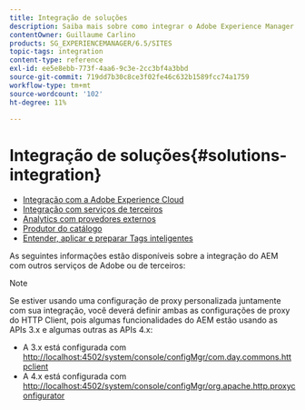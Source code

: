 ```yaml
---
title: Integração de soluções
description: Saiba mais sobre como integrar o Adobe Experience Manager (AEM) a outros serviços da Adobe ou de terceiros.
contentOwner: Guillaume Carlino
products: SG_EXPERIENCEMANAGER/6.5/SITES
topic-tags: integration
content-type: reference
exl-id: ee5e8ebb-773f-4aa6-9c3e-2cc3bf4a3bbd
source-git-commit: 719dd7b30c8ce3f02fe46c632b1589fcc74a1759
workflow-type: tm+mt
source-wordcount: '102'
ht-degree: 11%

---
```


# Integração de soluções{#solutions-integration}

* [Integração com a Adobe Experience Cloud](/help/sites-administering/marketing-cloud.md)
* [Integração com serviços de terceiros](/help/sites-administering/third-party-services.md)
* [Analytics com provedores externos](/help/sites-administering/external-providers.md)
* [Produtor do catálogo](/help/sites-administering/catalog-producer.md)
* [Entender, aplicar e preparar Tags inteligentes](/help/assets/enhanced-smart-tags.md)

As seguintes informações estão disponíveis sobre a integração do AEM com outros serviços de Adobe ou de terceiros:

>[!NOTE]
>
>Se estiver usando uma configuração de proxy personalizada juntamente com sua integração, você deverá definir ambas as configurações de proxy do HTTP Client, pois algumas funcionalidades do AEM estão usando as APIs 3.x e algumas outras as APIs 4.x:
>
>* A 3.x está configurada com [http://localhost:4502/system/console/configMgr/com.day.commons.httpclient](http://localhost:4502/system/console/configMgr/com.day.commons.httpclient)
>* A 4.x está configurada com [http://localhost:4502/system/console/configMgr/org.apache.http.proxyconfigurator](http://localhost:4502/system/console/configMgr/org.apache.http.proxyconfigurator)
>
